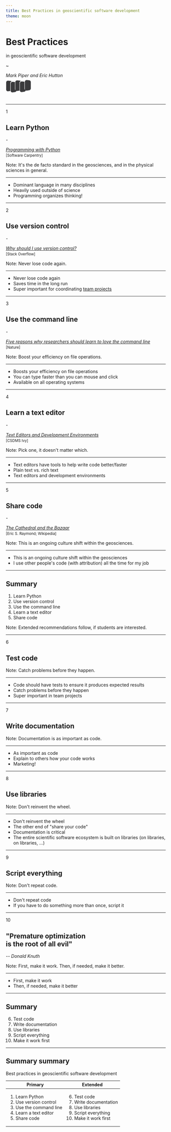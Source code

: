 ```yaml
---
title: Best Practices in geoscientific software development
theme: moon
---
```


# Best Practices

in geoscientific software development

~

_Mark Piper and Eric Hutton_  

<a href="https://csdms.colorado.edu">
<img align="center" width="80px" style="margin:-10px 0 20px 0" src="./assets/CSDMS-logo-nocolor.png">
</a>

---

1
## Learn Python

\-

[*Programming with Python*](https://swcarpentry.github.io/python-novice-inflammation/)<br><small>[Software Carpentry]</small>

Note: It's the de facto standard in the geosciences, and in the physical sciences in general. 

----

* Dominant language in many disciplines
* Heavily used outside of science
* Programming organizes thinking!

---

2
## Use version control

\-

[*Why should I use version control?*](https://stackoverflow.com/q/1408450)<br><small>[Stack Overflow]</small>

Note: Never lose code again.

----

* Never lose code again
* Saves time in the long run
* Super important for coordinating [team projects](https://github.com/landlab/landlab/)

---

3
## Use the command line

\-

[*Five reasons why researchers should learn to love the command line*](https://www.nature.com/articles/d41586-021-00263-0)<br><small>[Nature]</small>

Note: Boost your efficiency on file operations.

----

* Boosts your efficiency on file operations
* You can type faster than you can mouse and click
* Available on all operating systems

---

4
## Learn a text editor

\-

[*Text Editors and Development Environments*](https://github.com/csdms/ivy/tree/main/lessons/editors)<br><small>[CSDMS Ivy]</small>

Note: Pick one, it doesn't matter which.

----

* Text editors have tools to help write code better/faster
* Plain text vs. rich text
* Text editors and development environments

---

5
## Share code

\-

[*The Cathedral and the Bazaar*](https://en.wikipedia.org/wiki/The_Cathedral_and_the_Bazaar)<br><small>[Eric S. Raymond; Wikipedia]</small>

Note: This is an ongoing culture shift within the geosciences.

----

* This is an ongoing culture shift within the geosciences
* I use other people's code (with attribution) all the time for my job

---

## Summary

1. Learn Python
1. Use version control
1. Use the command line
1. Learn a text editor
1. Share code

Note: Extended recommendations follow, if students are interested.

---

6
## Test code

Note: Catch problems before they happen.

----

* Code should have tests to ensure it produces expected results
* Catch problems before they happen
* Super important in team projects

---

7
## Write documentation

Note: Documentation is as important as code.

----

* As important as code
* Explain to others how your code works
* Marketing!

---

8
## Use libraries

Note: Don't reinvent the wheel.

----

* Don't reinvent the wheel
* The other end of "share your code"
* Documentation is critical
* The entire scientific software ecosystem is built on libraries (on libraries, on libraries, ...)

---

9
## Script everything

Note: Don't repeat code.

----

* Don't repeat code
* If you have to do something more than once, script it

---

10
## "Premature optimization<br>is the root of all evil"

*-- Donald Knuth*

Note: First, make it work. Then, if needed, make it better.

----

* First, make it work
* Then, if needed, make it better

---

## Summary

6. Test code
1. Write documentation
1. Use libraries
1. Script everything
1. Make it work first

---

## Summary summary

Best practices in geoscientific software development

| Primary | Extended |
| ------- | -------- |
| <ol><li>Learn Python<li>Use version control<li>Use the command line<li>Learn a text editor<li>Share code</ol> | <ol start="6"><li>Test code<li>Write documentation<li>Use libraries<li>Script everything<li>Make it work first</ol> |
